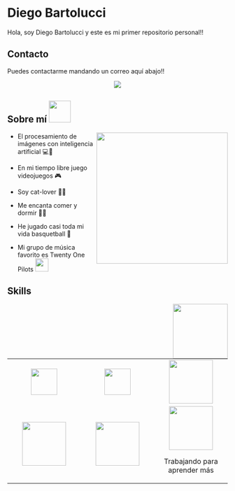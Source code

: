 # Diego Bartolucci
Hola, soy Diego Bartolucci y este es mi primer repositorio personal!!

## Contacto

Puedes contactarme mandando un correo aquí abajo!!
<p align="center">
    <a href="mailto:diegobartoluccid@gmail.com">
        <img src="https://img.shields.io/badge/Gmail-D14836?style=for-the-badge&logo=gmail&logoColor=white"/>
    </a>
</p>

## Sobre mí <img src="https://i.giphy.com/media/v1.Y2lkPTc5MGI3NjExb2xyYXE0NTQwaHR6MHkyb2U0d3E4bWVzc3BleTZvNWx3b3pxZjV1ZCZlcD12MV9pbnRlcm5hbF9naWZfYnlfaWQmY3Q9Zw/13UoiCY2pJSwZW/giphy.gif" width="50px">

<img align="right" width=300px src="https://i.giphy.com/media/v1.Y2lkPTc5MGI3NjExNDBydzF0Y3Iyd2o3c3h2Mmt0am9na2llbnE1aTNjY2ZrOHA0bGRwbCZlcD12MV9pbnRlcm5hbF9naWZfYnlfaWQmY3Q9Zw/26tPplGWjN0xLybiU/giphy.gif" />

- El procesamiento de imágenes con inteligencia artificial 💻🧠

- En mi tiempo libre juego videojuegos 🎮

- Soy cat-lover 🐱‍👤

- Me encanta comer y dormir 🌭😴

- He jugado casi toda mi vida basquetball 🏀

- Mi grupo de música favorito es Twenty One Pilots <img width="30px" src="https://1000logos.net/wp-content/uploads/2017/09/Twenty-One-Pilots-Logo-500x281.png">

## Skills 
<img align="right" src="https://i.giphy.com/media/v1.Y2lkPTc5MGI3NjExb2FpZDFmMDJ4Mnp1cmQydmN3dHlidXJjdGVwZm95dDI3bm1hMjRrYiZlcD12MV9pbnRlcm5hbF9naWZfYnlfaWQmY3Q9dg/dHOganMOx3lNCSZvGZ/giphy.gif" width="125px">

<table>
<tbody>
 <tr>
<td align="center" width="33%">
<img height=60px src="https://www.vectorlogo.zone/logos/python/python-ar21.svg"> 
</td>

<td align="center" width="33%">
<img height=60px src="https://www.vectorlogo.zone/logos/mysql/mysql-official.svg"> 
</td>

<td align="center" width="33%">
<img height=100px src="https://www.vectorlogo.zone/logos/w3_html5/w3_html5-ar21.svg">
</td>

</td>

</tr>


<td align="center" width="33%">
<img height=100px src="https://www.vectorlogo.zone/logos/javascript/javascript-ar21.svg"> 
 
<td align="center" width="33%">
<img height=100px src="https://www.vectorlogo.zone/logos/microsoft_powerbi/microsoft_powerbi-ar21.svg"> 
</td>

<td align="center" width="33%">
<img height=100px src="https://i.giphy.com/media/v1.Y2lkPTc5MGI3NjExaG5lY29zYXdlZzQ2OHAxaTB2dDFmMmI2eWx1enRkejBiOGNmNG93aiZlcD12MV9pbnRlcm5hbF9naWZfYnlfaWQmY3Q9Zw/o0vwzuFwCGAFO/giphy.gif">

Trabajando para aprender más  
</td>
<tr>
 
 </tr>
</tbody>
</table>